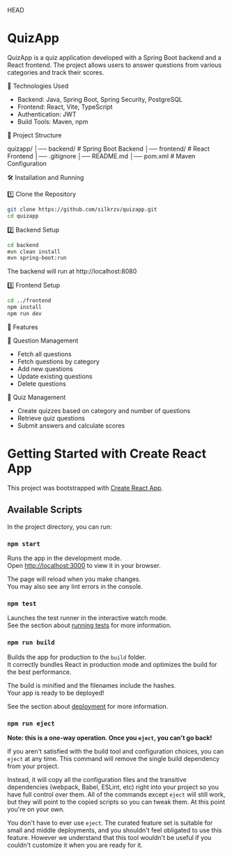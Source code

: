 HEAD
# QuizApp

QuizApp is a quiz application developed with a Spring Boot backend and a React frontend. The project allows users to answer questions from various categories and track their scores.

🚀 Technologies Used

- Backend: Java, Spring Boot, Spring Security, PostgreSQL
- Frontend: React, Vite, TypeScript
- Authentication: JWT
- Build Tools: Maven, npm

📂 Project Structure

quizapp/
│── backend/     # Spring Boot Backend
│── frontend/    # React Frontend
│── .gitignore
│── README.md
│── pom.xml      # Maven Configuration

🛠️ Installation and Running

1️⃣ Clone the Repository

```bash
git clone https://github.com/silkrzv/quizapp.git
cd quizapp
```

2️⃣ Backend Setup

```bash
cd backend
mvn clean install
mvn spring-boot:run
```

The backend will run at http://localhost:8080

3️⃣ Frontend Setup

```bash
cd ../frontend
npm install
npm run dev
```

🎯 Features

📌 Question Management

- Fetch all questions
- Fetch questions by category
- Add new questions
- Update existing questions
- Delete questions

📌 Quiz Management 

- Create quizzes based on category and number of questions
- Retrieve quiz questions
- Submit answers and calculate scores



# Getting Started with Create React App

This project was bootstrapped with [Create React App](https://github.com/facebook/create-react-app).

## Available Scripts

In the project directory, you can run:

### `npm start`

Runs the app in the development mode.\
Open [http://localhost:3000](http://localhost:3000) to view it in your browser.

The page will reload when you make changes.\
You may also see any lint errors in the console.

### `npm test`

Launches the test runner in the interactive watch mode.\
See the section about [running tests](https://facebook.github.io/create-react-app/docs/running-tests) for more information.

### `npm run build`

Builds the app for production to the `build` folder.\
It correctly bundles React in production mode and optimizes the build for the best performance.

The build is minified and the filenames include the hashes.\
Your app is ready to be deployed!

See the section about [deployment](https://facebook.github.io/create-react-app/docs/deployment) for more information.

### `npm run eject`

**Note: this is a one-way operation. Once you `eject`, you can't go back!**

If you aren't satisfied with the build tool and configuration choices, you can `eject` at any time. This command will remove the single build dependency from your project.

Instead, it will copy all the configuration files and the transitive dependencies (webpack, Babel, ESLint, etc) right into your project so you have full control over them. All of the commands except `eject` will still work, but they will point to the copied scripts so you can tweak them. At this point you're on your own.

You don't have to ever use `eject`. The curated feature set is suitable for small and middle deployments, and you shouldn't feel obligated to use this feature. However we understand that this tool wouldn't be useful if you couldn't customize it when you are ready for it.


